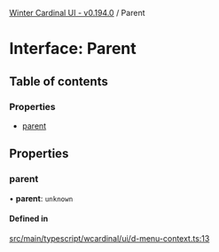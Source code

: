 [Winter Cardinal UI - v0.194.0](../index.md) / Parent

# Interface: Parent

## Table of contents

### Properties

- [parent](Parent.md#parent)

## Properties

### parent

• **parent**: `unknown`

#### Defined in

[src/main/typescript/wcardinal/ui/d-menu-context.ts:13](https://github.com/winter-cardinal/winter-cardinal-ui/blob/v0.194.0/src/main/typescript/wcardinal/ui/d-menu-context.ts#L13)
